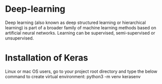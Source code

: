 # Deep-learning
Deep learning (also known as deep structured learning or hierarchical learning) is part of a broader family of machine learning methods based on artificial neural networks. Learning can be supervised, semi-supervised or unsupervised.

# Installation of Keras
 Linux or mac OS users, go to your project root directory and type the below command to create virtual environment:
   python3 -m venv kerasenv
   
  

